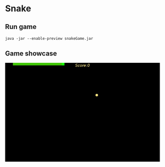 # Snake 


## Run game
```
java -jar --enable-preview snakeGame.jar
```

## Game showcase
<img src="context/showcase.gif">
